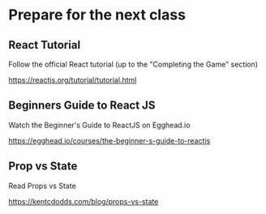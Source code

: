 # Prepare for the next class

## React Tutorial

Follow the official React tutorial (up to the "Completing the Game" section)

https://reactjs.org/tutorial/tutorial.html

## Beginners Guide to React JS

Watch the Beginner's Guide to ReactJS on Egghead.io

https://egghead.io/courses/the-beginner-s-guide-to-reactjs

## Prop vs State

Read Props vs State

https://kentcdodds.com/blog/props-vs-state
